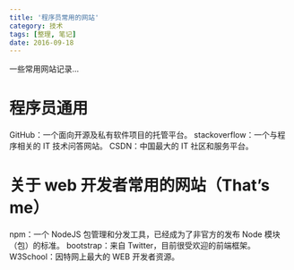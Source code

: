 ```yaml
---
title: '程序员常用的网站'
category: 技术
tags: [整理, 笔记]
date: 2016-09-18
---
```


一些常用网站记录...

<!-- more -->

# 程序员通用

GitHub：一个面向开源及私有软件项目的托管平台。
stackoverflow：一个与程序相关的 IT 技术问答网站。
CSDN：中国最大的 IT 社区和服务平台。

# 关于 web 开发者常用的网站（That’s me）

npm：一个 NodeJS 包管理和分发工具，已经成为了非官方的发布 Node 模块（包）的标准。
bootstrap：来自 Twitter，目前很受欢迎的前端框架。
W3School：因特网上最大的 WEB 开发者资源。
